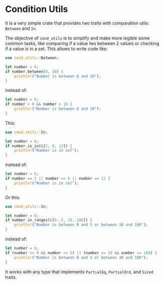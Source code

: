 # Condition Utils

It is a very simple crate that provides two traits with comparation utils: `Between` and `In`.

The objective of `cond_utils` is to simplify and make more legible some common tasks, like comparing if a value lies between 2 values or checking if a value is in a set. This allows to write code like:

```Rust
use cond_utils::Between;

let number = 6;
if number.between(0, 10) {
    println!("Number is between 0 and 10");
}
```
instead of:

```Rust
let number = 6;
if number > 0 && number < 10 {
    println!("Number is between 0 and 10");
}
```

This:

```Rust
use cond_utils::In;

let number = 6;
if number.is_in(&[2, 6, 12]) {
    println!("Number is in set");
}
```

instead of:

```Rust
let number = 6;
if number == 2 || number == 6 || number == 12 {
    println!("Number is in set");
}
```

Or this:

```Rust
use cond_utils::In;

let number = 6;
if number.in_ranges(&[0..5, 10..100]) {
    println!("Number is between 0 and 5 or between 10 and 100");
}
```

instead of:

```Rust
let number = 6;
if (number >= 0 && number <= 5) || (number >= 10 && number <= 100) {
    println!("Number is between 0 and 5 or between 10 and 100");
}
```

It works with any type that implements `PartialEq`, `PartialOrd`, and `Sized` traits.
